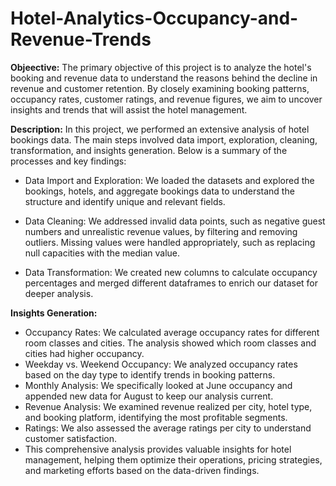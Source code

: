 # Hotel-Analytics-Occupancy-and-Revenue-Trends

**Objeective:** The primary objective of this project is to analyze the hotel's booking and revenue data to understand the reasons behind the decline in revenue and customer retention. By closely examining booking patterns, occupancy rates, customer ratings, and revenue figures, we aim to uncover insights and trends that will assist the hotel management.

**Description:** In this project, we performed an extensive analysis of hotel bookings data. The main steps involved data import, exploration, cleaning, transformation, and insights generation. Below is a summary of the processes and key findings:

- Data Import and Exploration: We loaded the datasets and explored the bookings, hotels, and aggregate bookings data to understand the structure and identify unique and relevant fields.

- Data Cleaning: We addressed invalid data points, such as negative guest numbers and unrealistic revenue values, by filtering and removing outliers. Missing values were handled appropriately, such as replacing null capacities with the median 
  value.

- Data Transformation: We created new columns to calculate occupancy percentages and merged different dataframes to enrich our dataset for deeper analysis.

**Insights Generation:**

- Occupancy Rates: We calculated average occupancy rates for different room classes and cities. The analysis showed which room classes and cities had higher occupancy.
- Weekday vs. Weekend Occupancy: We analyzed occupancy rates based on the day type to identify trends in booking patterns.
- Monthly Analysis: We specifically looked at June occupancy and appended new data for August to keep our analysis current.
- Revenue Analysis: We examined revenue realized per city, hotel type, and booking platform, identifying the most profitable segments.
- Ratings: We also assessed the average ratings per city to understand customer satisfaction.
- This comprehensive analysis provides valuable insights for hotel management, helping them optimize their operations, pricing strategies, and marketing efforts based on the data-driven findings.
